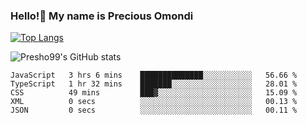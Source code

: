 ### Hello!👋 My name is Precious Omondi 

[![Top Langs](https://github-readme-stats.vercel.app/api/top-langs/?username=Presho99&langs_count=8&theme=dark)](https://github.com/Presho99/github-readme-stats)

![Presho99's GitHub stats](https://github-readme-stats.vercel.app/api?username=Presho99&show_icons=true&theme=dark)

<!--START_SECTION:waka-->

```text
JavaScript   3 hrs 6 mins    ██████████████░░░░░░░░░░░   56.66 %
TypeScript   1 hr 32 mins    ███████░░░░░░░░░░░░░░░░░░   28.01 %
CSS          49 mins         ███▓░░░░░░░░░░░░░░░░░░░░░   15.09 %
XML          0 secs          ░░░░░░░░░░░░░░░░░░░░░░░░░   00.13 %
JSON         0 secs          ░░░░░░░░░░░░░░░░░░░░░░░░░   00.11 %
```

<!--END_SECTION:waka-->

